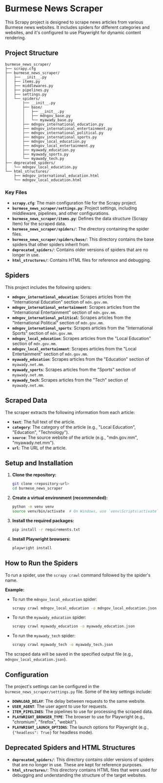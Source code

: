 # Burmese News Scraper

This Scrapy project is designed to scrape news articles from various Burmese news websites. It includes spiders for different categories and websites, and it's configured to use Playwright for dynamic content rendering.

## Project Structure

```
burmese_news_scraper/
├── scrapy.cfg
├── burmese_news_scraper/
│   ├── __init__.py
│   ├── items.py
│   ├── middlewares.py
│   ├── pipelines.py
│   ├── settings.py
│   └── spiders/
│       ├── __init__.py
│       ├── base/
│       │   ├── __init__.py
│       │   ├── mdngov_base.py
│       │   └── myawady_base.py
│       ├── mdngov_international_education.py
│       ├── mdngov_international_entertainment.py
│       ├── mdngov_international_political.py
│       ├── mdngov_international_sports.py
│       ├── mdngov_local_education.py
│       ├── mdngov_local_entertainment.py
│       ├── myawady_education.py
│       ├── myawady_sports.py
│       └── myawady_tech.py
├── deprecated_spiders/
│   └── mdngov_local_education.py
└── html_structures/
    ├── mdngov_international_education.html
    └── mdngov_local_education.html
```

### Key Files

- **`scrapy.cfg`**: The main configuration file for the Scrapy project.
- **`burmese_news_scraper/settings.py`**: Project settings, including middleware, pipelines, and other configurations.
- **`burmese_news_scraper/items.py`**: Defines the data structure (Scrapy Item) for the scraped data.
- **`burmese_news_scraper/spiders/`**: The directory containing the spider files.
- **`burmese_news_scraper/spiders/base/`**: This directory contains the base spiders that other spiders inherit from.
- **`deprecated_spiders/`**: Contains older versions of spiders that are no longer in use.
- **`html_structures/`**: Contains HTML files for reference and debugging.

## Spiders

This project includes the following spiders:

- **`mdngov_international_education`**: Scrapes articles from the "International Education" section of `mdn.gov.mm`.
- **`mdngov_international_entertainment`**: Scrapes articles from the "International Entertainment" section of `mdn.gov.mm`.
- **`mdngov_international_political`**: Scrapes articles from the "International Political" section of `mdn.gov.mm`.
- **`mdngov_international_sports`**: Scrapes articles from the "International Sports" section of `mdn.gov.mm`.
- **`mdngov_local_education`**: Scrapes articles from the "Local Education" section of `mdn.gov.mm`.
- **`mdngov_local_entertainment`**: Scrapes articles from the "Local Entertainment" section of `mdn.gov.mm`.
- **`myawady_education`**: Scrapes articles from the "Education" section of `myawady.net.mm`.
- **`myawady_sports`**: Scrapes articles from the "Sports" section of `myawady.net.mm`.
- **`myawady_tech`**: Scrapes articles from the "Tech" section of `myawady.net.mm`.

## Scraped Data

The scraper extracts the following information from each article:

- **`text`**: The full text of the article.
- **`category`**: The category of the article (e.g., "Local Education", "Education", "Technology").
- **`source`**: The source website of the article (e.g., "mdn.gov.mm", "myawady.net.mm").
- **`url`**: The URL of the article.

## Setup and Installation

1.  **Clone the repository:**

    ```bash
    git clone <repository-url>
    cd burmese_news_scraper
    ```

2.  **Create a virtual environment (recommended):**

    ```bash
    python -m venv venv
    source venv/bin/activate  # On Windows, use `venv\Scripts\activate`
    ```

3.  **Install the required packages:**

    ```bash
    pip install -r requirements.txt
    ```

4.  **Install Playwright browsers:**

    ```bash
    playwright install
    ```

## How to Run the Spiders

To run a spider, use the `scrapy crawl` command followed by the spider's name.

**Example:**

- To run the `mdngov_local_education` spider:

  ```bash
  scrapy crawl mdngov_local_education -o mdngov_local_education.json
  ```

- To run the `myawady_education` spider:

  ```bash
  scrapy crawl myawady_education -o myawady_education.json
  ```

- To run the `myawady_tech` spider:

  ```bash
  scrapy crawl myawady_tech -o myawady_tech.json
  ```

The scraped data will be saved in the specified output file (e.g., `mdngov_local_education.json`).

## Configuration

The project's settings can be configured in the `burmese_news_scraper/settings.py` file. Some of the key settings include:

- **`DOWNLOAD_DELAY`**: The delay between requests to the same website.
- **`USER_AGENT`**: The user agent to use for requests.
- **`ITEM_PIPELINES`**: The pipelines to use for processing the scraped data.
- **`PLAYWRIGHT_BROWSER_TYPE`**: The browser to use for Playwright (e.g., "chromium", "firefox", "webkit").
- **`PLAYWRIGHT_LAUNCH_OPTIONS`**: The launch options for Playwright (e.g., `{"headless": True}` for headless mode).

## Deprecated Spiders and HTML Structures

- **`deprecated_spiders/`**: This directory contains older versions of spiders that are no longer in use. These are kept for reference purposes.
- **`html_structures/`**: This directory contains HTML files that were used for debugging and understanding the structure of the target websites.